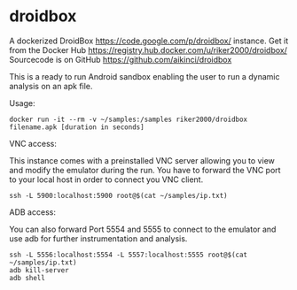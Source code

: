 droidbox
========

A dockerized DroidBox https://code.google.com/p/droidbox/ instance. 
Get it from the Docker Hub https://registry.hub.docker.com/u/riker2000/droidbox/
Sourcecode is on GitHub https://github.com/aikinci/droidbox

This is a ready to run Android sandbox enabling the user to run a dynamic analysis on an apk file.

Usage: 

    docker run -it --rm -v ~/samples:/samples riker2000/droidbox filename.apk [duration in seconds]

VNC access:

This instance comes with a preinstalled VNC server allowing you to view and modify the emulator during the run. You have to forward the VNC port to your local host in order to connect you VNC client.

    ssh -L 5900:localhost:5900 root@$(cat ~/samples/ip.txt)

ADB access:

You can also forward Port 5554 and 5555 to connect to the emulator and use adb for further instrumentation and analysis.

    ssh -L 5556:localhost:5554 -L 5557:localhost:5555 root@$(cat ~/samples/ip.txt)
    adb kill-server
    adb shell
